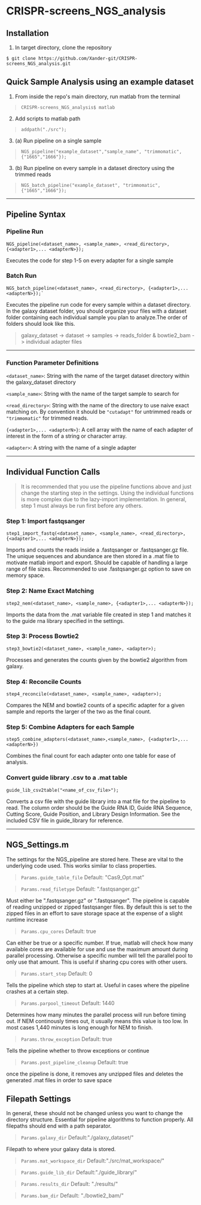 # CRISPR-screens_NGS_analysis
## Installation
1. In target directory, clone the repository
```
$ git clone https://github.com/Xander-git/CRISPR-screens_NGS_analysis.git
```

## Quick Sample Analysis using an example dataset

1. From inside the repo's main directory, run matlab from the terminal
> `CRISPR-screens_NGS_analysis$ matlab`

2. Add scripts to matlab path
> `addpath("./src");`

3. (a) Run pipeline on a single sample
> `NGS_pipeline("example_dataset","sample_name", "trimmomatic",{"1665","1666"});`

3. (b) Run pipeline on every sample in a dataset directory using the trimmed reads
> `NGS_batch_pipeline("example_dataset", "trimmomatic",{"1665","1666"});`
---
## Pipeline Syntax

### Pipeline Run
```
NGS_pipeline(<dataset_name>, <sample_name>, <read_directory>, {<adapter1>,... <adapterN>});
```
Executes the code for step 1-5 on every adapter for a single sample

### Batch Run
```
NGS_batch_pipeline(<dataset_name>, <read_directory>, {<adapter1>,... <adapterN>});`
```
Executes the pipeline run code for every sample within a dataset directory. In the galaxy dataset folder, you should organize your files with a dataset folder containing each individual sample you plan to analyze.The order of folders should look like this.
> galaxy_dataset -> dataset -> samples -> reads_folder & bowtie2_bam -> individual adapter files
---
### Function Parameter Definitions
`<dataset_name>`: String with the name of the target dataset directory within the galaxy_dataset directory

`<sample_name>`: String with the name of the target sample to search for

`<read_directory>`: String with the name of the directory to use naive exact matching on. By convention it should be `"cutadapt"` for untrimmed reads or `"trimmomatic"` for trimmed reads.

`{<adapter1>,... <adapterN>}`: A cell array with the name of each adapter of interest in the form of a string or character array. 

`<adapter>`: A string with the name of a single adapter

---
## Individual Function Calls
> It is recommended that you use the pipeline functions above and just change the starting step in the settings. Using the individual functions is more complex due to the lazy-import implementation. In general, step 1 must always be run first before any others.

### Step 1: Import fastqsanger
```
step1_import_fastq(<dataset_name>, <sample_name>, <read_directory>, {<adapter1>,... <adapterN>});
```
Imports and counts the reads inside a .fastqsanger or .fastqsanger.gz file. The unique sequences and abundance are then stored in a .mat file to motivate matlab import and export. Should be capable of handling a large range of file sizes. Recommended to use .fastqsanger.gz option to save on memory space.

### Step 2: Name Exact Matching
```
step2_nem(<dataset_name>, <sample_name>, {<adapter1>,... <adapterN>});
```

Imports the data from the .mat variable file created in step 1 and matches it to the guide rna library specified in the settings.

### Step 3: Process Bowtie2
```
step3_bowtie2(<dataset_name>, <sample_name>, <adapter>);
```
Processes and generates the counts given by the bowtie2 algorithm from galaxy.

### Step 4: Reconcile Counts
```
step4_reconcile(<dataset_name>, <sample_name>, <adapter>);
```
Compares the NEM and bowtie2 counts of a specific adapter for a given sample and reports the larger of the two as the final count.

### Step 5: Combine Adapters for each Sample
```
step5_combine_adapters(<dataset_name>,<sample_name>, {<adapter1>,... <adapterN>})
```
Combines the final count for each adapter onto one table for ease of analysis.

### Convert guide library .csv to a .mat table
```
guide_lib_csv2table("<name_of_csv_file>");
```
Converts a csv file with the guide library into a mat file for the pipeline to read. The column order should be the Guide RNA ID, Guide RNA Sequence, Cutting Score, Guide Position, and Library Design Information. See the included CSV file in guide_library for reference. 

---
## NGS_Settings.m

The settings for the NGS_pipeline are stored here. These are vital to the underlying code used. This works similar to class properties.

 > `Params.guide_table_file`
Default: "Cas9_Opt.mat"


> `Params.read_filetype`
Default: ".fastqsanger.gz" 

Must either be ".fastqsanger.gz" or ".fastqsanger". The pipeline is capable of reading unzipped or zipped fastqsanger files. By default this is set to the zipped files in an effort to save storage space at the expense of a slight runtime increase

 > `Params.cpu_cores`
 Default: true

 Can either be true or a specific number. If true, matlab will check how many available cores are available for use and use the maximum amount during parallel processing. Otherwise a specific number will tell the parallel pool to only use that amount. This is useful if sharing cpu cores with other users.
 
 > `Params.start_step`
 Default: 0
 
 Tells the pipeline which step to start at. Useful in cases where the pipeline crashes at a certain step.

 > `Params.parpool_timeout`
Default: 1440

Determines how many minutes the parallel process will run before timing out. If NEM continously times out, it usually means this value is too low. In most cases 1,440 minutes is long enough for NEM to finish. 

 > `Params.throw_exception`
Default: true

Tells the pipeline whether to throw exceptions or continue

 > `Params.post_pipeline_cleanup`
 Default: true

 once the pipeline is done, it removes any unzipped files and deletes the generated .mat files in order to save space


## Filepath Settings
In general, these should not be changed unless you want to change the directory structure. Essential for pipeline algorithms to function properly. All filepaths should end with a path separator.
 > `Params.galaxy_dir`
 Default:"./galaxy_dataset/"

 Filepath to where your galaxy data is stored.

 > `Params.mat_workspace_dir`
 Default:"./src/mat_workspace/"

 > `Params.guide_lib_dir`
 Default:"./guide_library/"

 > `Params.results_dir`
 Default: "./results/"

 > `Params.bam_dir`
 Default: "./bowtie2_bam/"
